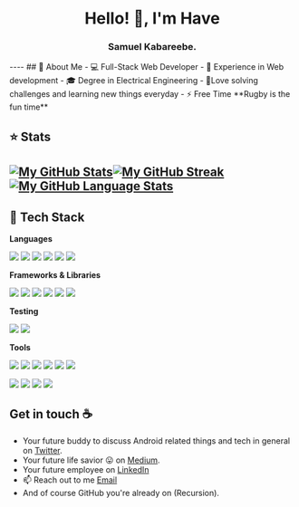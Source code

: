 <h1 align="center">Hello! 👋, I'm Have</h1>
<h3 align="center">Samuel Kabareebe.</h3>
----
## 📜 About Me 
- 💻 Full-Stack Web Developer
- 💼 Experience in Web development
- 🎓 Degree in Electrical Engineering
-  🌱Love solving challenges and learning new things everyday
- ⚡ Free Time **Rugby is the fun time**

## ⭐ Stats 
[![My GitHub Stats](https://github-readme-stats.vercel.app/api/?username=Have-Samuel&count_private=true&theme=slateorange&show_icons=true)]()[![My GitHub Streak](http://github-readme-streak-stats.herokuapp.com?user=Have-Samuel&count_private=true&theme=slateorange)]()[![My GitHub Language Stats](https://github-readme-stats.vercel.app/api/top-langs/?username=Have-Samuel&langs_count=8&count_private=true&layout=compact&theme=slateorange)]()
--

## 🧰 Tech Stack

**Languages**

[![](https://img.shields.io/badge/JavaScript-F7DF1E.svg?logo=javascript&logoColor=black)](https://developer.mozilla.org/en-US/docs/Web/JavaScript)
[![](https://img.shields.io/badge/Ruby-CC342D.svg?logo=ruby&logoColor=white)](https://www.ruby-lang.org/en/)
[![](https://img.shields.io/badge/HTML5-E34F26.svg?logo=html5&logoColor=white)](https://developer.mozilla.org/en-US/docs/Web/Guide/HTML/HTML5)
[![](https://img.shields.io/badge/CSS3-1572B6.svg?logo=css3&logoColor=white)](https://developer.mozilla.org/en-US/docs/Web/CSS)
[![](https://img.shields.io/badge/PostgreSQL-316192.svg?logo=postgresql&logoColor=white)](https://www.postgresql.org/)
[![](https://img.shields.io/badge/Markdown-000000.svg?logo=markdown&logoColor=white)](https://www.markdownguide.org/)

**Frameworks & Libraries**

[![](https://img.shields.io/badge/SASS-CC6699.svg?logo=sass&logoColor=white)](https://sass-lang.com)
[![](https://img.shields.io/badge/React-20232A.svg?logo=react&logoColor=61DAFB)](https://reactjs.org/)
[![](https://img.shields.io/badge/Ruby_on_Rails-CC0000.svg?logo=ruby-on-rails&logoColor=white)](https://rubyonrails.org/)
[![](https://img.shields.io/badge/Bootstrap-563D7C.svg?logo=bootstrap&logoColor=white)](https://getbootstrap.com/)
[![](https://img.shields.io/badge/Redux-764ABC.svg?logo=redux&logoColor=white)](https://redux.js.org/)
[![](https://img.shields.io/badge/Webpack-8DD6F9.svg?logo=webpack&logoColor=black)](https://webpack.js.org/)

**Testing**

[![](https://img.shields.io/badge/Jest-C21325.svg?logo=jest&logoColor=white)](https://jestjs.io/)
[![](https://img.shields.io/badge/RSpec-CC0000.svg?logo=ruby&logoColor=white)](https://rspec.info/)

**Tools**

[![](https://img.shields.io/badge/Git-F05032.svg?logo=git&logoColor=white)](https://git-scm.com/)
[![](https://img.shields.io/badge/GitHub-181717.svg?logo=github&logoColor=white)]()
[![](https://img.shields.io/badge/GitLab-FCA121.svg?logo=gitlab&logoColor=white)](https://about.gitlab.com/)
[![](https://img.shields.io/badge/Postman-FF6C37.svg?logo=postman&logoColor=white)](https://www.postman.com/)
[![](https://img.shields.io/badge/Heroku-430098.svg?logo=heroku&logoColor=white)](https://www.heroku.com/)
[![](https://img.shields.io/badge/Netlify-00C7B7.svg?logo=netlify&logoColor=white)](https://www.netlify.com/)

[![](https://img.shields.io/badge/Adobe_Illustrator-330000.svg?logo=adobe-illustrator&logoColor=FE9A00)](https://www.adobe.com/products/illustrator.html)
[![](https://img.shields.io/badge/Adobe_Photoshop-001E36.svg?logo=adobe-photoshop&logoColor=00AAFF)](https://www.adobe.com/products/photoshop.html)
[![](https://img.shields.io/badge/Adobe_InDesign-3E021B.svg?logo=adobe-indesign&logoColor=FD3365)](https://www.adobe.com/products/indesign.html)
[![](https://img.shields.io/badge/AutoCAD-CC0302.svg?logo=autodesk&logoColor=white)](https://www.autodesk.com/products/autocad/overview)

## Get in touch :coffee:

- Your future buddy to discuss Android related things and tech in general on [Twitter](https://twitter.com/samhave1).
- Your future life savior :stuck_out_tongue: on [Medium](https://medium.com/@samiehave9).
- Your future employee on [LinkedIn](https://www.linkedin.com/in/have-samuel/)
- 📫 Reach out to me [Email](samiehave9@gmail.com)
- And of course GitHub you're already on (Recursion).
